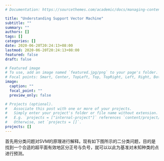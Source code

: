 ```yaml
---
# Documentation: https://sourcethemes.com/academic/docs/managing-content/

title: "Understanding Support Vector Machine"
subtitle: ""
summary: ""
authors: []
tags: []
categories: []
date: 2020-06-20T20:24:13+08:00
lastmod: 2020-06-20T20:24:13+08:00
featured: false
draft: false

# Featured image
# To use, add an image named `featured.jpg/png` to your page's folder.
# Focal points: Smart, Center, TopLeft, Top, TopRight, Left, Right, BottomLeft, Bottom, BottomRight.
image:
  caption: ""
  focal_point: ""
  preview_only: false

# Projects (optional).
#   Associate this post with one or more of your projects.
#   Simply enter your project's folder or file name without extension.
#   E.g. `projects = ["internal-project"]` references `content/project/deep-learning/index.md`.
#   Otherwise, set `projects = []`.
projects: []
---
```

首先用分类问题对SVM的原理进行解释。现有如下图所示的二分类问题，目的是找到一个合适的超平面有效地区分正号与负号，就可以以此为基准对未知种类的点进行预测。